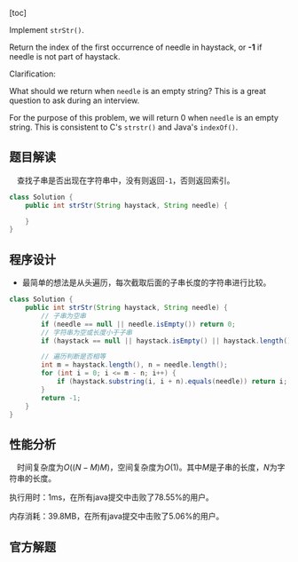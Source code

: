 [toc]

Implement `strStr()`.

Return the index of the first occurrence of needle in haystack, or **-1** if needle is not part of haystack.

Clarification:

What should we return when `needle` is an empty string? This is a great question to ask during an interview.

For the purpose of this problem, we will return 0 when `needle` is an empty string. This is consistent to C's `strstr()` and Java's `indexOf()`.



## 题目解读

&emsp;查找子串是否出现在字符串中，没有则返回`-1`，否则返回索引。

```java
class Solution {
    public int strStr(String haystack, String needle) {

    }
}
```

## 程序设计

* 最简单的想法是从头遍历，每次截取后面的子串长度的字符串进行比较。

```java
class Solution {
    public int strStr(String haystack, String needle) {
        // 子串为空串
        if (needle == null || needle.isEmpty()) return 0;
        // 字符串为空或长度小于子串
        if (haystack == null || haystack.isEmpty() || haystack.length() < needle.length()) return -1;

        // 遍历判断是否相等
        int m = haystack.length(), n = needle.length();
        for (int i = 0; i <= m - n; i++) {
            if (haystack.substring(i, i + n).equals(needle)) return i;
        }
        return -1;
    }
}
```

## 性能分析

&emsp;时间复杂度为$O((N - M)M)$，空间复杂度为$O(1)$。其中$M$是子串的长度，$N$为字符串的长度。

执行用时：1ms，在所有java提交中击败了78.55%的用户。

内存消耗：39.8MB，在所有java提交中击败了5.06%的用户。

## 官方解题

